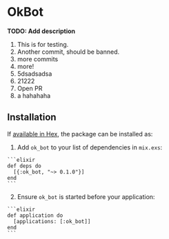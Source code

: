 # OkBot

**TODO: Add description** 
  1. This is for testing.
  2. Another commit, should be banned.
  3. more commits
  4. more!
  5. 5dsadsadsa
  6. 21222
  7. Open PR
  8. a hahahaha
  

## Installation

If [available in Hex](https://hex.pm/docs/publish), the package can be installed as:

  1. Add `ok_bot` to your list of dependencies in `mix.exs`:

    ```elixir
    def deps do
      [{:ok_bot, "~> 0.1.0"}]
    end
    ```

  2. Ensure `ok_bot` is started before your application:

    ```elixir
    def application do
      [applications: [:ok_bot]]
    end
    ```

